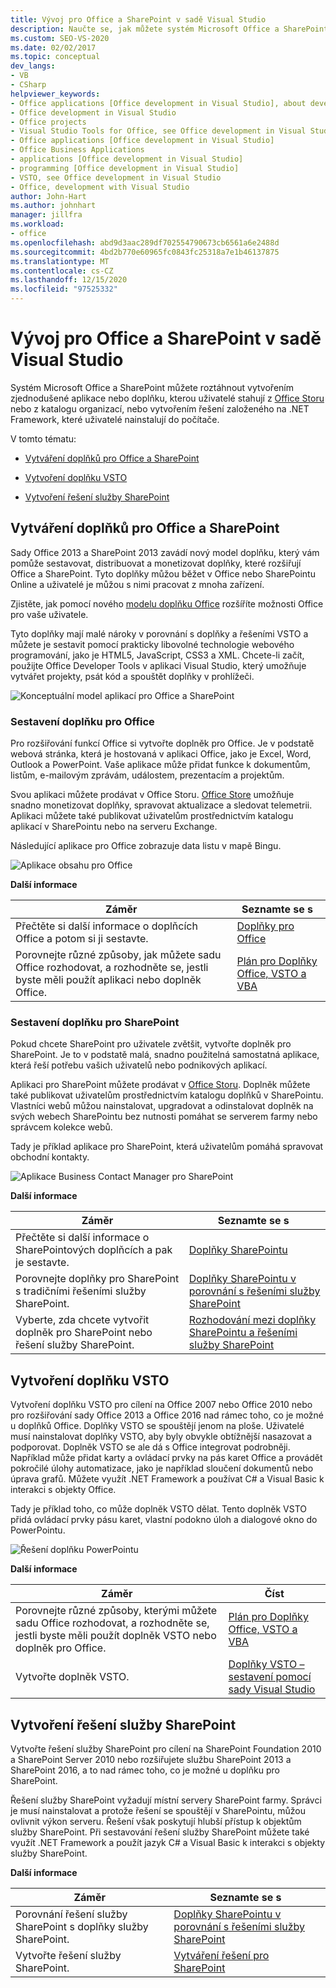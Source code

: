 ```yaml
---
title: Vývoj pro Office a SharePoint v sadě Visual Studio
description: Naučte se, jak můžete systém Microsoft Office a SharePoint rozšíříte tak, že vytvoříte odlehčenou aplikaci nebo doplněk, kterou uživatelé stahují z Office Storu.
ms.custom: SEO-VS-2020
ms.date: 02/02/2017
ms.topic: conceptual
dev_langs:
- VB
- CSharp
helpviewer_keywords:
- Office applications [Office development in Visual Studio], about developing applications
- Office development in Visual Studio
- Office projects
- Visual Studio Tools for Office, see Office development in Visual Studio
- Office applications [Office development in Visual Studio]
- Office Business Applications
- applications [Office development in Visual Studio]
- programming [Office development in Visual Studio]
- VSTO, see Office development in Visual Studio
- Office, development with Visual Studio
author: John-Hart
ms.author: johnhart
manager: jillfra
ms.workload:
- office
ms.openlocfilehash: abd9d3aac289df702554790673cb6561a6e2488d
ms.sourcegitcommit: 4bd2b770e60965fc0843fc25318a7e1b46137875
ms.translationtype: MT
ms.contentlocale: cs-CZ
ms.lasthandoff: 12/15/2020
ms.locfileid: "97525332"
---
```

# <a name="office-and-sharepoint-development-in-visual-studio"></a>Vývoj pro Office a SharePoint v sadě Visual Studio
  Systém Microsoft Office a SharePoint můžete roztáhnout vytvořením zjednodušené aplikace nebo doplňku, kterou uživatelé stahují z [Office Storu](https://store.office.com/) nebo z katalogu organizací, nebo vytvořením řešení založeného na .NET Framework, které uživatelé nainstalují do počítače.

 V tomto tématu:

- [Vytváření doplňků pro Office a SharePoint](#Apps)

- [Vytvoření doplňku VSTO](#Add-ins)

- [Vytvoření řešení služby SharePoint](#Solutions)

## <a name="create-add-ins-for-office-and-sharepoint"></a><a name="Apps"></a> Vytváření doplňků pro Office a SharePoint
 Sady Office 2013 a SharePoint 2013 zavádí nový model doplňku, který vám pomůže sestavovat, distribuovat a monetizovat doplňky, které rozšiřují Office a SharePoint.  Tyto doplňky můžou běžet v Office nebo SharePointu Online a uživatelé je můžou s nimi pracovat z mnoha zařízení.

 Zjistěte, jak pomocí nového [modelu doplňku Office](/office/dev/add-ins/overview/office-add-ins) rozšíříte možnosti Office pro vaše uživatele.

 Tyto doplňky mají malé nároky v porovnání s doplňky a řešeními VSTO a můžete je sestavit pomocí prakticky libovolné technologie webového programování, jako je HTML5, JavaScript, CSS3 a XML.  Chcete-li začít, použijte Office Developer Tools v aplikaci Visual Studio, který umožňuje vytvářet projekty, psát kód a spouštět doplňky v prohlížeči.

 ![Konceptuální model aplikací pro Office a SharePoint](../vsto/media/officeandsharepointapps2015.png "Konceptuální model aplikací pro Office a SharePoint")

### <a name="build-an-office-add-in"></a>Sestavení doplňku pro Office
 Pro rozšiřování funkcí Office si vytvořte doplněk pro Office. Je v podstatě webová stránka, která je hostovaná v aplikaci Office, jako je Excel, Word, Outlook a PowerPoint. Vaše aplikace může přidat funkce k dokumentům, listům, e-mailovým zprávám, událostem, prezentacím a projektům.

 Svou aplikaci můžete prodávat v Office Storu.  [Office Store](https://store.office.com/) umožňuje snadno monetizovat doplňky, spravovat aktualizace a sledovat telemetrii. Aplikaci můžete také publikovat uživatelům prostřednictvím katalogu aplikací v SharePointu nebo na serveru Exchange.

 Následující aplikace pro Office zobrazuje data listu v mapě Bingu.

 ![Aplikace obsahu pro Office](../vsto/media/appforoffice.png "Aplikace obsahu pro Office")

 **Další informace**

|Záměr|Seznamte se s |
|--------|---------|
|Přečtěte si další informace o doplňcích Office a potom si ji sestavte.|[Doplňky pro Office](/office/dev/add-ins/publish/publish)|
|Porovnejte různé způsoby, jak můžete sadu Office rozhodovat, a rozhodněte se, jestli byste měli použít aplikaci nebo doplněk Office.|[Plán pro Doplňky Office, VSTO a VBA](/archive/blogs/officeapps/roadmap-for-apps-for-office-vsto-and-vba)|

### <a name="build-a-sharepoint-add-in"></a>Sestavení doplňku pro SharePoint
 Pokud chcete SharePoint pro uživatele zvětšit, vytvořte doplněk pro SharePoint. Je to v podstatě malá, snadno použitelná samostatná aplikace, která řeší potřebu vašich uživatelů nebo podnikových aplikací.

 Aplikaci pro SharePoint můžete prodávat v [Office Storu](https://store.office.com/). Doplněk můžete také publikovat uživatelům prostřednictvím katalogu doplňků v SharePointu.  Vlastníci webů můžou nainstalovat, upgradovat a odinstalovat doplněk na svých webech SharePointu bez nutnosti pomáhat se serverem farmy nebo správcem kolekce webů.

 Tady je příklad aplikace pro SharePoint, která uživatelům pomáhá spravovat obchodní kontakty.

 ![Aplikace Business Contact Manager pro SharePoint](../vsto/media/appforsharepoint.png "Aplikace Business Contact Manager pro SharePoint")

 **Další informace**

|Záměr|Seznamte se s |
|--------|---------|
|Přečtěte si další informace o SharePointových doplňcích a pak je sestavte.|[Doplňky SharePointu](/sharepoint/dev/sp-add-ins/sharepoint-add-ins)|
|Porovnejte doplňky pro SharePoint s tradičními řešeními služby SharePoint.|[Doplňky SharePointu v porovnání s řešeními služby SharePoint](/sharepoint/dev/general-development/sharepoint-server-application-lifecycle-management)|
|Vyberte, zda chcete vytvořit doplněk pro SharePoint nebo řešení služby SharePoint.|[Rozhodování mezi doplňky SharePointu a řešeními služby SharePoint](/sharepoint/dev/general-development/sharepoint-server-application-lifecycle-management)|

## <a name="create-a-vsto-add-in"></a><a name="Add-ins"></a> Vytvoření doplňku VSTO
 Vytvoření doplňku VSTO pro cílení na Office 2007 nebo Office 2010 nebo pro rozšiřování sady Office 2013 a Office 2016 nad rámec toho, co je možné u doplňků Office. Doplňky VSTO se spouštějí jenom na ploše. Uživatelé musí nainstalovat doplňky VSTO, aby byly obvykle obtížnější nasazovat a podporovat.  Doplněk VSTO se ale dá s Office integrovat podrobněji. Například může přidat karty a ovládací prvky na pás karet Office a provádět pokročilé úlohy automatizace, jako je například sloučení dokumentů nebo úprava grafů. Můžete využít .NET Framework a používat C# a Visual Basic k interakci s objekty Office.

 Tady je příklad toho, co může doplněk VSTO dělat. Tento doplněk VSTO přidá ovládací prvky pásu karet, vlastní podokno úloh a dialogové okno do PowerPointu.

 ![Řešení doplňku PowerPointu](../vsto/media/powerpointaddin.png "Řešení doplňku PowerPointu")

 **Další informace**

|Záměr|Číst|
|--------|----------|
|Porovnejte různé způsoby, kterými můžete sadu Office rozhodovat, a rozhodněte se, jestli byste měli použít doplněk VSTO nebo doplněk pro Office.|[Plán pro Doplňky Office, VSTO a VBA](/archive/blogs/officeapps/roadmap-for-apps-for-office-vsto-and-vba)|
|Vytvořte doplněk VSTO.|[Doplňky VSTO – sestavení pomocí sady Visual Studio](create-vsto-add-ins-for-office-by-using-visual-studio.md)|

## <a name="create-a-sharepoint-solution"></a><a name="Solutions"></a> Vytvoření řešení služby SharePoint
 Vytvořte řešení služby SharePoint pro cílení na SharePoint Foundation 2010 a SharePoint Server 2010 nebo rozšiřujete službu SharePoint 2013 a SharePoint 2016, a to nad rámec toho, co je možné u doplňku pro SharePoint.

 Řešení služby SharePoint vyžadují místní servery SharePoint farmy. Správci je musí nainstalovat a protože řešení se spouštějí v SharePointu, můžou ovlivnit výkon serveru. Řešení však poskytují hlubší přístup k objektům služby SharePoint. Při sestavování řešení služby SharePoint můžete také využít .NET Framework a použít jazyk C# a Visual Basic k interakci s objekty služby SharePoint.

 **Další informace**

|Záměr|Seznamte se s |
|--------|---------|
|Porovnání řešení služby SharePoint s doplňky služby SharePoint.|[Doplňky SharePointu v porovnání s řešeními služby SharePoint](/sharepoint/dev/general-development/sharepoint-server-application-lifecycle-management)|
|Vytvořte řešení služby SharePoint.|[Vytváření řešení pro SharePoint](../sharepoint/create-sharepoint-solutions.md)|